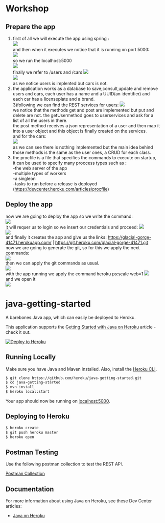 # Workshop
## Prepare the app
1) first of all we will execute the app using spring :  
![](imagenes/runlocalhost.PNG)  
and then when it executes we notice that it is running on port 5000:  
![](imagenes/port5000.PNG)  
 so we run the localhost:5000  
![](imagenes/localhost5000.PNG)   
finally we refer to /users and /cars
![](imagenes/checkusers.PNG)  
![](imagenes/checkcars.PNG)  
as we notice users is implented but cars is not.  
2) the application works as a database to save,consult,update and remove users and cars, each user has a name and a UUID(an identifier)
and each car has a licenseplate and a brand.  
3)following we can find the REST services for users:
![](imagenes/restusers.PNG)  
we notice that the methods get and post are implemented but put and delete are not.
the getUsermethod goes to userservices and ask for a list of all the users in there.  
the post method receives a json representation of a user and then map it into a user object and this object is finally created on the services.  
and for the cars:  
![](imagenes/restcars.PNG)  
as we can see there is nothing implemented but the main idea behind those methods is the same as the user ones, a CRUD for each class.  
4) the procfile is a file that specifies the commands to execute on startup, it can be used to specify many proccess types such as :  
	-the web server of the app  
	-multiple types of workers  
	-a singleon  
	-tasks to run before a release is deployed  
(https://devcenter.heroku.com/articles/procfile)
## Deploy the app
now we are going to deploy the app so we write the command:  
![](imagenes/herokucreate.PNG)  
it will requer us to login so we insert our credentials and proceed:
![](imagenes/herokulogin.PNG)  
![](imagenes/herokulogin2.PNG)  
and finally it creates the app and give us the links:
https://glacial-gorge-41471.herokuapp.com/ | https://git.heroku.com/glacial-gorge-41471.git  
now we are going to generate the git, so for this we apply the next commands:  
![](imagenes/gitcommands.PNG)  
then we can apply the git commands as usual.  
![](imagenes/gitpush.PNG)  
with the app running we apply the command heroku ps:scale web=1 
![](imagenes/herokuscale.PNG)  
and we open it  
![](imagenes/herokuopen.PNG)
 
# java-getting-started

A barebones Java app, which can easily be deployed to Heroku.

This application supports the [Getting Started with Java on Heroku](https://devcenter.heroku.com/articles/getting-started-with-java) article - check it out.

[![Deploy to Heroku](https://www.herokucdn.com/deploy/button.png)](https://heroku.com/deploy)

## Running Locally

Make sure you have Java and Maven installed.  Also, install the [Heroku CLI](https://cli.heroku.com/).

```sh
$ git clone https://github.com/heroku/java-getting-started.git
$ cd java-getting-started
$ mvn install
$ heroku local:start
```

Your app should now be running on [localhost:5000](http://localhost:5000/).

## Deploying to Heroku

```sh
$ heroku create
$ git push heroku master
$ heroku open
```

## Postman Testing

Use the following postman collection to test the REST API.

[Postman Collection](https://www.getpostman.com/collections/316dc4d4e748fe9810e9) 

## Documentation

For more information about using Java on Heroku, see these Dev Center articles:

- [Java on Heroku](https://devcenter.heroku.com/categories/java)

